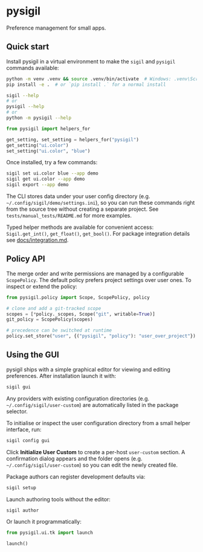 # pysigil

Preference management for small apps.

## Quick start

Install pysigil in a virtual environment to make the `sigil` and `pysigil` commands available:

```bash
python -m venv .venv && source .venv/bin/activate  # Windows: .venv\Scripts\Activate
pip install -e .  # or `pip install .` for a normal install
```

```bash
sigil --help
# or
pysigil --help
# or
python -m pysigil --help
```

```python
from pysigil import helpers_for

get_setting, set_setting = helpers_for("pysigil")
get_setting("ui.color")
set_setting("ui.color", "blue")
```

Once installed, try a few commands:

```bash
sigil set ui.color blue --app demo
sigil get ui.color --app demo
sigil export --app demo
```

The CLI stores data under your user config directory (e.g. `~/.config/sigil/demo/settings.ini`),
so you can run these commands right from the source tree without creating a
separate project. See `tests/manual_tests/README.md` for more examples.

Typed helper methods are available for convenient access:
`Sigil.get_int()`, `get_float()`, `get_bool()`.
For package integration details see [docs/integration.md](docs/integration.md).

## Policy API

The merge order and write permissions are managed by a configurable
`ScopePolicy`.  The default policy prefers project settings over user ones.
To inspect or extend the policy:

```python
from pysigil.policy import Scope, ScopePolicy, policy

# clone and add a git-tracked scope
scopes = [*policy._scopes, Scope("git", writable=True)]
git_policy = ScopePolicy(scopes)

# precedence can be switched at runtime
policy.set_store("user", {("pysigil", "policy"): "user_over_project"})
```

## Using the GUI

pysigil ships with a simple graphical editor for viewing and editing
preferences. After installation launch it with:

```bash
sigil gui
```


Any providers with existing configuration directories (e.g.
`~/.config/sigil/user-custom`) are automatically listed in the package
selector.


To initialise or inspect the user configuration directory from a small
helper interface, run:

```bash
sigil config gui
```


Click **Initialize User Custom** to create a per-host `user-custom` section.
A confirmation dialog appears and the folder opens (e.g.
`~/.config/sigil/user-custom`) so you can edit the newly created file.



Package authors can register development defaults via:

```bash
sigil setup
```

Launch authoring tools without the editor:

```bash
sigil author
```

Or launch it programmatically:

```python
from pysigil.ui.tk import launch

launch()
```

